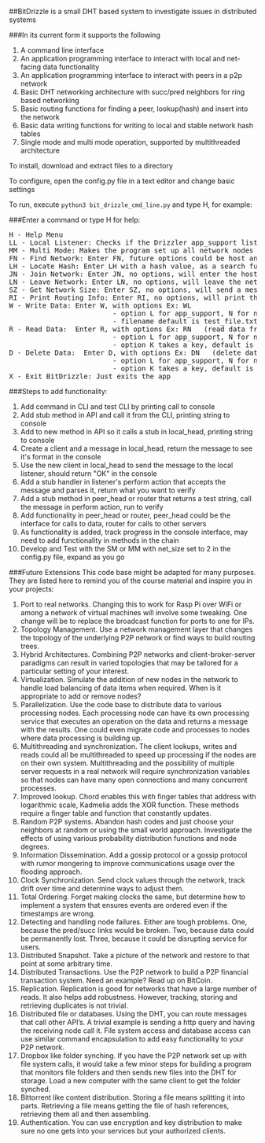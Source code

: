 ##BitDrizzle is a small DHT based system to investigate issues in distributed systems

###In its current form it supports the following
1. A command line interface
2. An application programming interface to interact with local and net-facing data functionality
3. An application programming interface to interact with peers in a p2p network
4. Basic DHT networking architecture with succ/pred neighbors for ring based networking
5. Basic routing functions for finding a peer, lookup(hash) and insert into the network
6. Basic data writing functions for writing to local and stable network hash tables
7. Single mode and multi mode operation, supported by multithreaded architecture

To install, download and extract files to a directory

To configure, open the config.py file in a text editor and change basic settings

To run, execute `python3 bit_drizzle_cmd_line.py` and type H, for example:

###Enter a command or type H for help:
<pre>
H - Help Menu
LL - Local Listener: Checks if the Drizzler app_support listener is listening for commands
MM - Multi Mode: Makes the program set up all network nodes
FN - Find Network: Enter FN, future options could be host and/or port range, sets an EntryNode
LH - Locate Hash: Enter LH with a hash value, as a search function in the network
JN - Join Network: Enter JN, no options, will enter the host through Entry Node, sets routing information
LN - Leave Network: Enter LN, no options, will leave the network, removes routing info
SZ - Get Network Size: Enter SZ, no options, will send a message to estimate size of the network
RI - Print Routing Info: Enter RI, no options, will print the routing info for this node
W - Write Data: Enter W, with options Ex: WL <filename=test_file.txt> <piece_size=256>
                         - option L for app_support, N for network, stores data to app_support or network store
                         - filename default is test_file.txt, piece_size default is 256 chars (bytes)
R - Read Data:  Enter R, with options Ex: RN <key>  (read data from network at key)
                         - option L for app_support, N for network, reads data from app_support or network store
                         - option K takes a key, default is test_key entry in config.py
D - Delete Data:  Enter D, with options Ex: DN <key>  (delete data from network at key)
                         - option L for app_support, N for network, deletes data from app_support or network store
                         - option K takes a key, default is test_key entry in config.py
X - Exit BitDrizzle: Just exits the app
</pre>


###Steps to add functionality:

1. Add command in CLI and test CLI by printing call to console
2. Add stub method in API and call it from the CLI, printing string to console
3. Add to new method in API so it calls a stub in local_head, printing string to console
4. Create a client and a message in local_head, return the message to see it's format in the console
5. Use the new client in local_head to send the message to the local listener, should return "OK" in the console
6. Add a stub handler in listener's perform action that accepts the message and parses it, return what you want to verify
7. Add a stub method in peer_head or router that returns a test string, call the message in perform action, run to verify
8. Add functionality in peer_head or router, peer_head could be the interface for calls to data, router for calls to other servers
9. As functionality is added, track progress in the console interface, may need to add functionality in methods in the chain
10. Develop and Test with the SM or MM with net_size set to 2 in the config.py file, expand as you go



###Future Extensions
This code base might be adapted for many purposes. They are listed here to remind you of the course material and inspire you in your projects:

1.	Port to real networks. Changing this to work for Rasp Pi over WiFi or among a network of virtual machines will involve some tweaking. One change will be to replace the broadcast function for ports to one for IPs. 
2.	Topology Management. Use a network management layer that changes the topology of the underlying P2P network or find ways to build routing trees. 
3.	Hybrid Architectures. Combining P2P networks and client-broker-server paradigms can result in varied topologies that may be tailored for a particular setting of your interest.
4.	Virtualization. Simulate the addition of new nodes in the network to handle load balancing of data items when required. When is it appropriate to add or remove nodes?
5.	Parallelization. Use the code base to distribute data to various processing nodes. Each processing node can have its own processing service that executes an operation on the data and returns a message with the results. One could even migrate code and processes to nodes where data processing is building up.
6.	Multithreading and synchronization. The client lookups, writes and reads could all be multithreaded to speed up processing if the nodes are on their own system. Multithreading and the possibility of multiple server requests in a real network will require synchronization variables so that nodes can have many open connections and many concurrent processes.
7.	Improved lookup. Chord enables this with finger tables that address with logarithmic scale, Kadmelia adds the XOR function. These methods require a finger table and function that constantly updates.
8.	Random P2P systems. Abandon hash codes and just choose your neighbors at random or using the small world approach. Investigate the effects of using various probability distribution functions and node degrees.
9.	Information Dissemination. Add a gossip protocol or a gossip protocol with rumor mongering to improve communications usage over the flooding approach.
10.	Clock Synchronization. Send clock values through the network, track drift over time and determine ways to adjust them.
11.	Total Ordering. Forget making clocks the same, but determine how to implement a system that ensures events are ordered even if the timestamps are wrong.
12.	Detecting and handling node failures. Either are tough problems. One, because the pred/succ links would be broken. Two, because data could be permanently lost. Three, because it could be disrupting service for users. 
13.	Distributed Snapshot. Take a picture of the network and restore to that point at some arbitrary time. 
14.	Distributed Transactions. Use the P2P network to build a P2P financial transaction system. Need an example? Read up on BitCoin.
15.	Replication. Replication is good for networks that have a large number of reads. It also helps add robustness. However, tracking, storing and retrieving duplicates is not trivial. 
16.	Distributed file or databases.  Using the DHT, you can route messages that call other API’s. A trivial example is sending a http query and having the receiving node call it. File system access and database access can use similar command encapsulation to add easy functionality to your P2P network.
17.	Dropbox like folder synching. If you have the P2P network set up with file system calls, it would take a few minor steps for building a program that monitors file folders and then sends new files into the DHT for storage. Load a new computer with the same client to get the folder synched.
18.	Bittorrent like content distribution. Storing a file means splitting it into parts. Retrieving a file means getting the file of hash references, retrieving them all and then assembling.
19.	Authentication. You can use encryption and key distribution to make sure no one gets into your services but your authorized clients.

